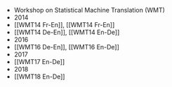 ---
---
- Workshop on Statistical Machine Translation (WMT)
- 2014
- [[WMT14 Fr-En]], [[WMT14 Fr-En]]
- [[WMT14 De-En]], [[WMT14 En-De]]
- 2016
- [[WMT16 De-En]], [[WMT16 En-De]]
- 2017
- [[WMT17 En-De]]
- 2018
- [[WMT18 En-De]]
